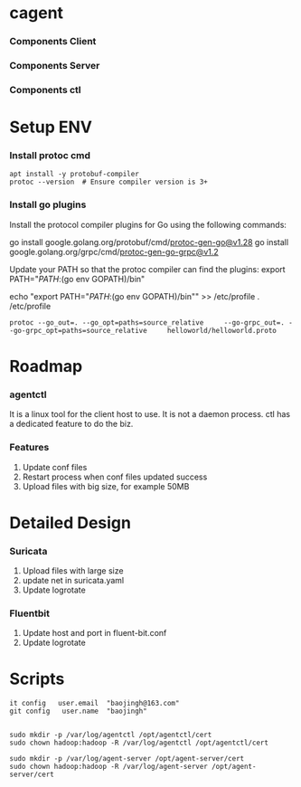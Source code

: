 # cagent

### Components Client


### Components Server


### Components ctl



# Setup ENV
### Install protoc cmd
```
apt install -y protobuf-compiler
protoc --version  # Ensure compiler version is 3+
```
### Install go plugins
Install the protocol compiler plugins for Go using the following commands:

go install google.golang.org/protobuf/cmd/protoc-gen-go@v1.28
go install google.golang.org/grpc/cmd/protoc-gen-go-grpc@v1.2

Update your PATH so that the protoc compiler can find the plugins:
export PATH="$PATH:$(go env GOPATH)/bin"

echo "export PATH="$PATH:$(go env GOPATH)/bin"" >> /etc/profile
. /etc/profile

```
protoc --go_out=. --go_opt=paths=source_relative     --go-grpc_out=. --go-grpc_opt=paths=source_relative     helloworld/helloworld.proto
```

# Roadmap
### agentctl
It is a linux tool for the client host to use.
It is not a daemon process.
ctl has a dedicated feature to do the biz.

### Features
1. Update conf files
2. Restart process when conf files updated success
3. Upload files with big size, for example 50MB


# Detailed Design
### Suricata
1. Upload files with large size
2. update net in suricata.yaml
3. Update logrotate

### Fluentbit
1. Update host and port in fluent-bit.conf
2. Update logrotate



# Scripts
```
it config   user.email  "baojingh@163.com"
git config   user.name  "baojingh"


sudo mkdir -p /var/log/agentctl /opt/agentctl/cert
sudo chown hadoop:hadoop -R /var/log/agentctl /opt/agentctl/cert

sudo mkdir -p /var/log/agent-server /opt/agent-server/cert
sudo chown hadoop:hadoop -R /var/log/agent-server /opt/agent-server/cert
```



